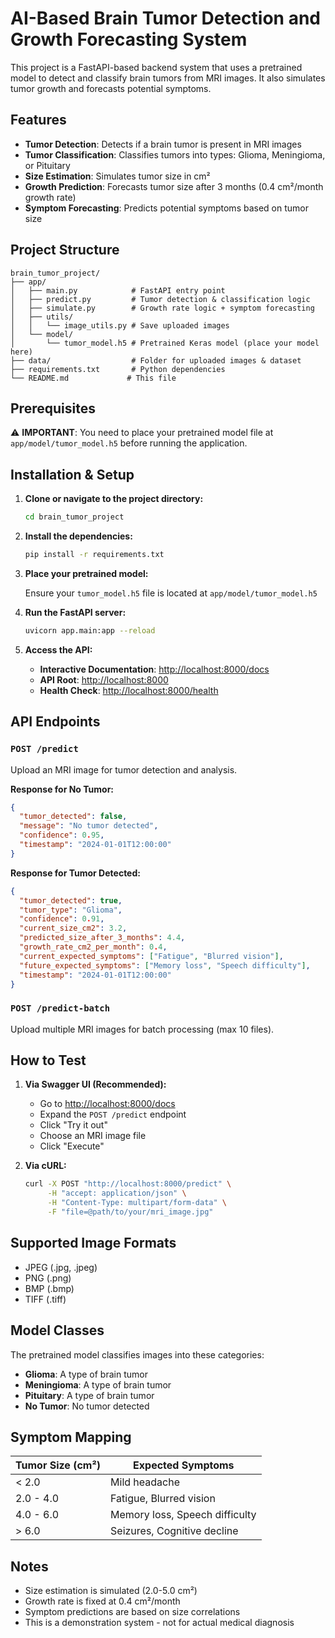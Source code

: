 # AI-Based Brain Tumor Detection and Growth Forecasting System

This project is a FastAPI-based backend system that uses a pretrained model to detect and classify brain tumors from MRI images. It also simulates tumor growth and forecasts potential symptoms.

## Features

- **Tumor Detection**: Detects if a brain tumor is present in MRI images
- **Tumor Classification**: Classifies tumors into types: Glioma, Meningioma, or Pituitary
- **Size Estimation**: Simulates tumor size in cm²
- **Growth Prediction**: Forecasts tumor size after 3 months (0.4 cm²/month growth rate)
- **Symptom Forecasting**: Predicts potential symptoms based on tumor size

## Project Structure

```
brain_tumor_project/
├── app/
│   ├── main.py            # FastAPI entry point
│   ├── predict.py         # Tumor detection & classification logic
│   ├── simulate.py        # Growth rate logic + symptom forecasting
│   ├── utils/
│   │   └── image_utils.py # Save uploaded images
│   └── model/
│       └── tumor_model.h5 # Pretrained Keras model (place your model here)
├── data/                  # Folder for uploaded images & dataset
├── requirements.txt       # Python dependencies
└── README.md             # This file
```

## Prerequisites

⚠️ **IMPORTANT**: You need to place your pretrained model file at `app/model/tumor_model.h5` before running the application.

## Installation & Setup

1.  **Clone or navigate to the project directory:**

    ```bash
    cd brain_tumor_project
    ```

2.  **Install the dependencies:**

    ```bash
    pip install -r requirements.txt
    ```

3.  **Place your pretrained model:**

    Ensure your `tumor_model.h5` file is located at `app/model/tumor_model.h5`

4.  **Run the FastAPI server:**

    ```bash
    uvicorn app.main:app --reload
    ```

5.  **Access the API:**

    - **Interactive Documentation**: [http://localhost:8000/docs](http://localhost:8000/docs)
    - **API Root**: [http://localhost:8000](http://localhost:8000)
    - **Health Check**: [http://localhost:8000/health](http://localhost:8000/health)

## API Endpoints

### `POST /predict`
Upload an MRI image for tumor detection and analysis.

**Response for No Tumor:**
```json
{
  "tumor_detected": false,
  "message": "No tumor detected",
  "confidence": 0.95,
  "timestamp": "2024-01-01T12:00:00"
}
```

**Response for Tumor Detected:**
```json
{
  "tumor_detected": true,
  "tumor_type": "Glioma",
  "confidence": 0.91,
  "current_size_cm2": 3.2,
  "predicted_size_after_3_months": 4.4,
  "growth_rate_cm2_per_month": 0.4,
  "current_expected_symptoms": ["Fatigue", "Blurred vision"],
  "future_expected_symptoms": ["Memory loss", "Speech difficulty"],
  "timestamp": "2024-01-01T12:00:00"
}
```

### `POST /predict-batch`
Upload multiple MRI images for batch processing (max 10 files).

## How to Test

1.  **Via Swagger UI (Recommended):**
    - Go to [http://localhost:8000/docs](http://localhost:8000/docs)
    - Expand the `POST /predict` endpoint
    - Click "Try it out"
    - Choose an MRI image file
    - Click "Execute"

2.  **Via cURL:**
    ```bash
    curl -X POST "http://localhost:8000/predict" \
         -H "accept: application/json" \
         -H "Content-Type: multipart/form-data" \
         -F "file=@path/to/your/mri_image.jpg"
    ```

## Supported Image Formats

- JPEG (.jpg, .jpeg)
- PNG (.png)
- BMP (.bmp)
- TIFF (.tiff)

## Model Classes

The pretrained model classifies images into these categories:
- **Glioma**: A type of brain tumor
- **Meningioma**: A type of brain tumor
- **Pituitary**: A type of brain tumor
- **No Tumor**: No tumor detected

## Symptom Mapping

| Tumor Size (cm²) | Expected Symptoms |
|------------------|-------------------|
| < 2.0 | Mild headache |
| 2.0 - 4.0 | Fatigue, Blurred vision |
| 4.0 - 6.0 | Memory loss, Speech difficulty |
| > 6.0 | Seizures, Cognitive decline |

## Notes

- Size estimation is simulated (2.0-5.0 cm²)
- Growth rate is fixed at 0.4 cm²/month
- Symptom predictions are based on size correlations
- This is a demonstration system - not for actual medical diagnosis

